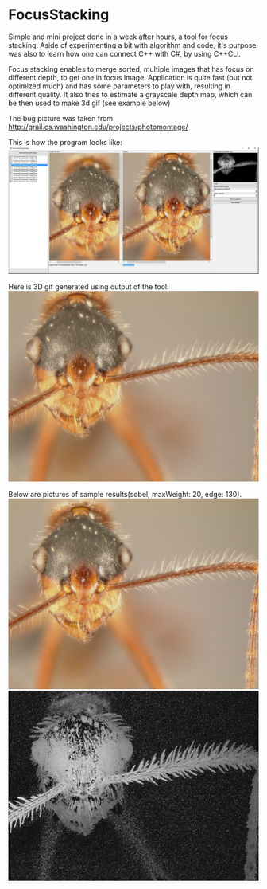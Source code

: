# FocusStacking
Simple and mini project done in a week after hours, a tool for focus stacking. Aside of experimenting a bit with algorithm and code, it's purpose was also to learn how one can connect C++ with C#, by using C++CLI.

Focus stacking enables to merge sorted, multiple images that has focus on different depth, to get one in focus image. 
Application is quite fast (but not optimized much) and has some parameters to play with, resulting in different quality.
It also tries to estimate a grayscale depth map, which can be then used to make 3d gif (see example below)

The bug picture was taken from http://grail.cs.washington.edu/projects/photomontage/

This is how the program looks like:
![Tool preview image](preview.jpg)


Here is 3D gif generated using output of the tool:
![3D gif reconstructed from bug images](/3d.gif)

Below are pictures of sample results(sobel, maxWeight: 20, edge: 130).
![Big image of bug](/sobel_maxWeight_20edge_130depth.png)
![Big depth image of bug](/sobel_maxWeight_20edge_130depth_depth.png)

